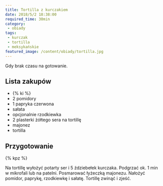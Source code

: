 ```yaml
---
title: Tortilla z kurczakiem
date: 2018/5/2 18:38:00
required_time: 30min
category:
 - obiady
tags:
 - kurczak
 - tortilla
 - meksykańskie
featured_image: /content/obiady/tortilla.jpg
---
```


Gdy brak czasu na gotowanie.

<!-- more -->

## Lista zakupów

- {% ki %}
- 2 pomidory
- 1 papryka czerwona
- sałata
- opcjonalnie rzodkiewka
- 2 plasterki żółtego sera na tortillę
- majonez
- tortilla

## Przygotowanie

{% kpz %}

Na tortillę wyłożyć potarty ser i 5 ździebełek kurczaka. Podgrzać ok. 1 min w mikrofali lub na patelni.
Posmarować łyżeczką majonezu.
Nałożyć pomidor, paprykę, rzodkiewkę i sałatę.
Tortillę zwinąć i zjeść.
